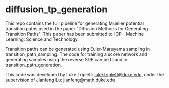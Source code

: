 # diffusion_tp_generation

This repo contains the full pipeline for generating Mueller potential transition paths used in the paper "Diffusion Methods for Generating Transition Paths". This paper has been submitted to IOP - Machine Learning: Science and Technology. 

Transition paths can be generated using Euler-Maruyama sampling in transition_path_sampling. The code for training a score network and generating samples using the reverse SDE can be found in transition_path_generation.

This code was developed by Luke Triplett: luke.triplett@duke.edu, under the supervision of Jianfeng Lu: jianfeng@math.duke.edu.
